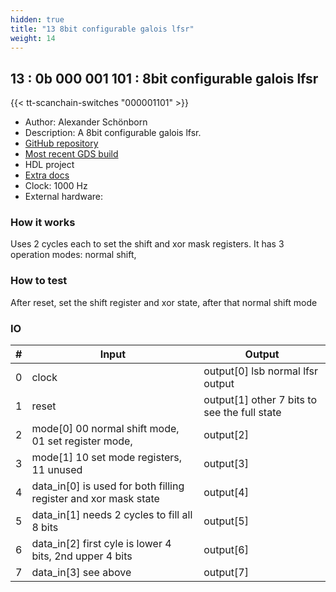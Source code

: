 ```yaml
---
hidden: true
title: "13 8bit configurable galois lfsr"
weight: 14
---
```


## 13 : 0b 000 001 101 : 8bit configurable galois lfsr

{{< tt-scanchain-switches "000001101" >}}

* Author: Alexander Schönborn
* Description: A 8bit configurable galois lfsr.
* [GitHub repository](https://github.com/gr33nstyle/tt03-verilog-lfsr)
* [Most recent GDS build](https://github.com/gr33nstyle/tt03-verilog-lfsr/actions/runs/4438911664)
* HDL project
* [Extra docs]()
* Clock: 1000 Hz
* External hardware: 



### How it works

Uses 2 cycles each to set the shift and xor mask registers.
It has 3 operation modes: normal shift, 


### How to test

After reset, set the shift register and xor state, after that normal shift mode


### IO

| # | Input        | Output       |
|---|--------------|--------------|
| 0 | clock  | output[0] lsb normal lfsr output |
| 1 | reset  | output[1] other 7 bits to see the full state |
| 2 | mode[0] 00 normal shift mode,  01 set register mode,  | output[2] |
| 3 | mode[1] 10 set mode registers, 11 unused  | output[3] |
| 4 | data_in[0] is used for both filling register and xor mask state  | output[4] |
| 5 | data_in[1] needs 2 cycles to fill all 8 bits  | output[5] |
| 6 | data_in[2] first cyle is lower 4 bits, 2nd upper 4 bits  | output[6] |
| 7 | data_in[3] see above  | output[7] |
